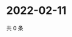# 2022-02-11

共 0 条

<!-- BEGIN WEIBO -->
<!-- 最后更新时间 Fri Feb 11 2022 03:00:58 GMT+0800 (China Standard Time) -->

<!-- END WEIBO -->

